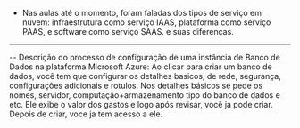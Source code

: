 - Nas aulas até o momento, foram faladas dos tipos de serviço em nuvem: infraestrutura como serviço IAAS, plataforma como serviço PAAS, e software como serviço SAAS. e suas diferenças.
- ----------------------------------------------------
-- Descrição do processo de configuração de uma instância de Banco de Dados na plataforma Microsoft Azure: Ao clicar para criar um banco de dados,
você tem que configurar os detalhes basicos, de rede, segurança, configurações adicionais e rotulos. Nos detalhes básicos se pede os nomes, servidor, computação+armazenamento
tipo do banco de dados e etc. Ele exibe o valor dos gastos e logo após revisar, você ja pode criar. Depois de criar, voce ja tem acesso a ele.

